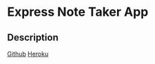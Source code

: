 # Express Note Taker App

## Description

[Github](https://github.com/MontineSproul/express_note_taker)
[Heroku](https://express-note-taker-ams.herokuapp.com/)
